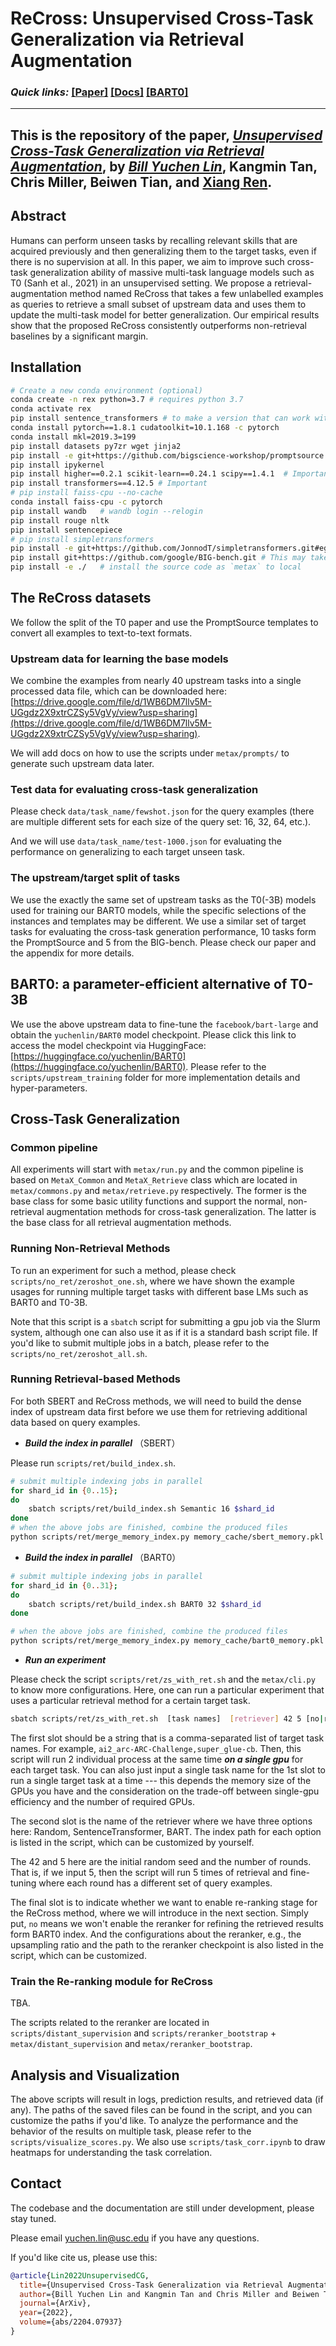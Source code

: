 # ReCross: Unsupervised Cross-Task Generalization via Retrieval Augmentation


### **_Quick links:_**  [**[Paper]**](https://arxiv.org/abs/2204.07937)   [**[Docs]**](https://inklab.usc.edu/ReCross/) [**[BART0]**](https://huggingface.co/yuchenlin/BART0)

---
This is the repository of the paper, [_**Unsupervised Cross-Task Generalization via Retrieval Augmentation**_](https://arxiv.org/abs/2204.07937), by [_Bill Yuchen Lin_](https://yuchenlin.xyz/), Kangmin Tan, Chris Miller, Beiwen Tian, and [Xiang Ren](http://www-bcf.usc.edu/~xiangren/).
---

## Abstract 
Humans can perform unseen tasks by recalling relevant skills that are acquired previously and then generalizing them to the target tasks, even if there is no supervision at all. In this paper, we aim to improve such cross-task generalization ability of massive multi-task language models such as T0 (Sanh et al., 2021) in an unsupervised setting. We propose a retrieval-augmentation method named ReCross that takes a few unlabelled examples as queries to retrieve a small subset of upstream data and uses them to update the multi-task model for better generalization. Our empirical results show that the proposed ReCross consistently outperforms non-retrieval baselines by a significant margin.


## Installation

```bash
# Create a new conda environment (optional)
conda create -n rex python=3.7 # requires python 3.7
conda activate rex
pip install sentence_transformers # to make a version that can work with torch= 1.8.1  
conda install pytorch==1.8.1 cudatoolkit=10.1.168 -c pytorch
conda install mkl=2019.3=199
pip install datasets py7zr wget jinja2
pip install -e git+https://github.com/bigscience-workshop/promptsource.git#egg=promptsource -U  # for processing the data only. can skip.
pip install ipykernel
pip install higher==0.2.1 scikit-learn==0.24.1 scipy==1.4.1  # Important  
pip install transformers==4.12.5 # Important
# pip install faiss-cpu --no-cache
conda install faiss-cpu -c pytorch
pip install wandb   # wandb login --relogin
pip install rouge nltk
pip install sentencepiece
# pip install simpletransformers
pip install -e git+https://github.com/JonnodT/simpletransformers.git#egg=simpletransformers
pip install git+https://github.com/google/BIG-bench.git # This may take a few minutes
pip install -e ./   # install the source code as `metax` to local

```


## The ReCross datasets 

We follow the split of the T0 paper and use the PromptSource templates to convert all examples to text-to-text formats.

### Upstream data for learning the base models

We combine the examples from nearly 40 upstream tasks into a single processed data file, which can be downloaded here: [https://drive.google.com/file/d/1WB6DM7llv5M-UGgdz2X9xtrCZSy5VgVy/view?usp=sharing](https://drive.google.com/file/d/1WB6DM7llv5M-UGgdz2X9xtrCZSy5VgVy/view?usp=sharing).

We will add docs on how to use the scripts under `metax/prompts/` to generate such upstream data later.

### Test data for evaluating cross-task generalization 

Please check `data/task_name/fewshot.json` for the query examples (there are multiple different sets for each size of the query set: 16, 32, 64, etc.). 

And we will use `data/task_name/test-1000.json` for evaluating the performance on generalizing to each target unseen task.

### The upstream/target split of tasks

We use the exactly the same set of upstream tasks as the T0(-3B) models used for training our BART0 models, while the specific selections of the instances and templates may be different.
We use a similar set of target tasks for evaluating the cross-task generation performance, 10 tasks form the PromptSource and 5 from the BIG-bench. Please check our paper and the appendix for more details.

## BART0: a parameter-efficient alternative of T0-3B

We use the above upstream data to fine-tune the `facebook/bart-large` and obtain the `yuchenlin/BART0` model checkpoint.
Please click this link to access the model checkpoint via HuggingFace: [https://huggingface.co/yuchenlin/BART0](https://huggingface.co/yuchenlin/BART0).
Please refer to the `scripts/upstream_training` folder for more implementation details and hyper-parameters.

## Cross-Task Generalization

### Common pipeline
All experiments will start with `metax/run.py` and the common pipeline is based on `MetaX_Common` and `MetaX_Retrieve` class which are located in `metax/commons.py` and `metax/retrieve.py` respectively. 
The former is the base class for some basic utility functions and support the normal, non-retrieval augmentation methods for cross-task generalization.
The latter is the base class for all retrieval augmentation methods. 

### Running Non-Retrieval Methods 

To run an experiment for such a method, please check `scripts/no_ret/zeroshot_one.sh`, where we have shown the example usages for running multiple target tasks with different base LMs such as BART0 and T0-3B.

Note that this script is a `sbatch` script for submitting a gpu job via the Slurm system, although one can also use it as if it is a standard bash script file.
If you'd like to submit multiple jobs in a batch, please refer to the `scripts/no_ret/zeroshot_all.sh`.

### Running Retrieval-based Methods 

For both SBERT and ReCross methods, we will need to build the dense index of upstream data first before we use them for retrieving additional data based on query examples.

- ***Build the index in parallel*** （SBERT）

Please run `scripts/ret/build_index.sh`.

```bash
# submit multiple indexing jobs in parallel 
for shard_id in {0..15};
do
    sbatch scripts/ret/build_index.sh Semantic 16 $shard_id
done
# when the above jobs are finished, combine the produced files 
python scripts/ret/merge_memory_index.py memory_cache/sbert_memory.pkl 16
```

- ***Build the index in parallel*** （BART0）

```bash 
# submit multiple indexing jobs in parallel 
for shard_id in {0..31};
do
    sbatch scripts/ret/build_index.sh BART0 32 $shard_id
done

# when the above jobs are finished, combine the produced files 
python scripts/ret/merge_memory_index.py memory_cache/bart0_memory.pkl 32
```


- ***Run an experiment***

Please check the script `scripts/ret/zs_with_ret.sh` and the `metax/cli.py` to know more configurations. 
Here, one can run a particular experiment that uses a particular retrieval method for a certain target task. 


```bash 
sbatch scripts/ret/zs_with_ret.sh  [task names]  [retriever] 42 5 [no|rerank]
```

The first slot should be a string that is a comma-separated list of target task names. For example, `ai2_arc-ARC-Challenge,super_glue-cb`. Then, this script will run 2 individual process at the same time ***on a single gpu*** for each target task. You can also just input a single task name for the 1st slot to run a single target task at a time --- this depends the memory size of the GPUs you have and the consideration on the trade-off between single-gpu efficiency and the number of required GPUs.

The second slot is the name of the retriever where we have three options here: Random, SentenceTransformer, BART. The index path for each option is listed in the script, which can be customized by yourself.


The 42 and 5 here are the initial random seed and the number of rounds. That is, if we input 5, then the script will run 5 times of retrieval and fine-tuning where each round has a different set of query examples.


The final slot is to indicate whether we want to enable re-ranking stage for the ReCross method, where we will introduce in the next section. Simply put, `no` means we won't enable the reranker for refining the retrieved results form BART0 index. And the configurations about the reranker, e.g., the upsampling ratio and the path to the reranker checkpoint is also listed in the script, which can be customized.


### Train the Re-ranking module for ReCross 

TBA.

The scripts related to the reranker are located in `scripts/distant_supervision` and `scripts/reranker_bootstrap` +  `metax/distant_supervision` and `metax/reranker_bootstrap`.

## Analysis and Visualization 

The above scripts will result in logs, prediction results, and retrieved data (if any). The paths of the saved files can be found in the script, and you can customize the paths if you'd like.
To analyze the performance and the behavior of the results on multiple task, please refer to the `scripts/visualize_scores.py`. We also use `scripts/task_corr.ipynb` to draw heatmaps for understanding the task correlation.



## Contact

The codebase and the documentation are still under development, please stay tuned.

Please email yuchen.lin@usc.edu if you have any questions. 

If you'd like cite us, please use this:

```bibtex
@article{Lin2022UnsupervisedCG,
  title={Unsupervised Cross-Task Generalization via Retrieval Augmentation},
  author={Bill Yuchen Lin and Kangmin Tan and Chris Miller and Beiwen Tian and Xiang Ren},
  journal={ArXiv},
  year={2022},
  volume={abs/2204.07937}
}
```
